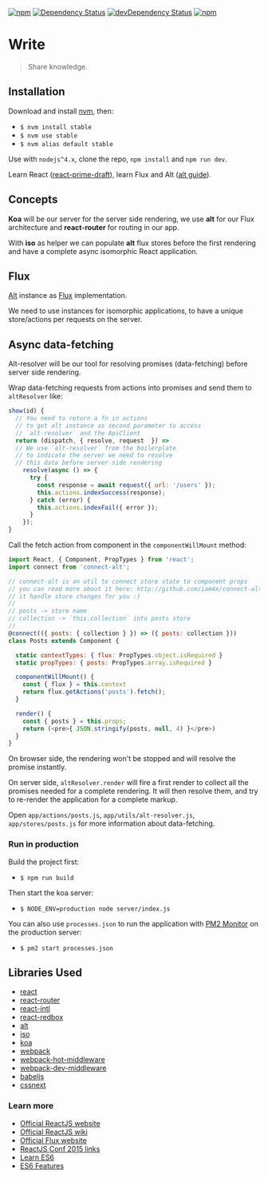 [![npm](https://img.shields.io/npm/v/npm.svg?style=flat-square)]()
[![Dependency Status](https://david-dm.org/tehkaiyu/write.svg)](https://david-dm.org/tehkaiyu/write)
[![devDependency Status](https://david-dm.org/tehkaiyu/write/dev-status.svg)](https://david-dm.org/tehkaiyu/write#info=devDependencies)
[![npm](https://img.shields.io/npm/l/express.svg?style=flat-square)]()

# Write

> Share knowledge.

## Installation

Download and install [nvm](https://github.com/creationix/nvm), then:

* `$ nvm install stable`
* `$ nvm use stable`
* `$ nvm alias default stable`

Use with `nodejs^4.x`, clone the repo, `npm install` and `npm run dev`.

Learn React ([react-prime-draft](https://github.com/mikechau/react-primer-draft)), learn Flux and Alt ([alt guide](http://alt.js.org/guide/)).

## Concepts

**Koa** will be our server for the server side rendering, we use **alt** for our Flux architecture and **react-router** for routing in our app.

With **iso** as helper we can populate **alt** flux stores before the first rendering and have a complete async isomorphic React application.

## Flux

[Alt](http://alt.js.org) instance as [Flux](http://facebook.github.io/react/blog/2014/05/06/flux.html) implementation.

We need to use instances for isomorphic applications, to have a unique store/actions per requests on the server.

## Async data-fetching

Alt-resolver will be our tool for resolving promises (data-fetching) before server side rendering.

Wrap data-fetching requests from actions into promises and send them to `altResolver` like:

```javascript
show(id) {
  // You need to return a fn in actions
  // to get alt instance as second parameter to access
  // `alt-resolver` and the ApiClient
  return (dispatch, { resolve, request  }) =>
  // We use `alt-resolver` from the boilerplate
  // to indicate the server we need to resolve
  // this data before server side rendering
    resolve(async () => {
      try {
        const response = await request({ url: '/users' });
        this.actions.indexSuccess(response);
      } catch (error) {
        this.actions.indexFail({ error });
      }
    });
}
```

Call the fetch action from component in the `componentWillMount` method:

```javascript
import React, { Component, PropTypes } from 'react';
import connect from 'connect-alt';

// connect-alt is an util to connect store state to component props
// you can read more about it here: http://github.com/iam4x/connect-alt
// it handle store changes for you :)
//
// posts -> store name
// collection -> `this.collection` into posts store
//
@connect(({ posts: { collection } }) => ({ posts: collection }))
class Posts extends Component {

  static contextTypes: { flux: PropTypes.object.isRequired }
  static propTypes: { posts: PropTypes.array.isRequired }

  componentWillMount() {
    const { flux } = this.context
    return flux.getActions('posts').fetch();
  }

  render() {
    const { posts } = this.props;
    return (<pre>{ JSON.stringify(posts, null, 4) }</pre>)
  }
}
```

On browser side, the rendering won't be stopped and will resolve the promise instantly.

On server side, `altResolver.render` will fire a first render to collect all the promises needed for a complete rendering. It will then resolve them, and try to re-render the application for a complete markup.

Open `app/actions/posts.js`, `app/utils/alt-resolver.js`, `app/stores/posts.js` for more information about data-fetching.

### Run in production

Build the project first:

* `$ npm run build`

Then start the koa server:

* `$ NODE_ENV=production node server/index.js`

You can also use `processes.json` to run the application with [PM2 Monitor](https://github.com/Unitech/pm2) on the production server:

* `$ pm2 start processes.json`

## Libraries Used

* [react](https://facebook.github.io/react/)
* [react-router](https://github.com/rackt/react-router)
* [react-intl](https://github.com/yahoo/react-intl)
* [react-redbox](https://github.com/KeywordBrain/redbox-react)
* [alt](https://github.com/goatslacker/alt)
* [iso](https://github.com/goatslacker/iso)
* [koa](http://koajs.com/)
* [webpack](http://webpack.github.io/)
* [webpack-hot-middleware](https://github.com/glenjamin/webpack-hot-middleware)
* [webpack-dev-middleware](https://github.com/webpack/webpack-dev-middleware)
* [babeljs](https://babeljs.io/)
* [cssnext](http://cssnext.io/)

### Learn more

* [Official ReactJS website](http://facebook.github.io/react/)
* [Official ReactJS wiki](https://github.com/facebook/react/wiki)
* [Official Flux website](http://facebook.github.io/flux/)
* [ReactJS Conf 2015 links](https://gist.github.com/yannickcr/148110d3ca658ad96c2b)
* [Learn ES6](https://babeljs.io/docs/learn-es6/)
* [ES6 Features](https://github.com/lukehoban/es6features#readme)

